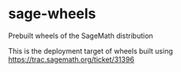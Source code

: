 # sage-wheels
Prebuilt wheels of the SageMath distribution

This is the deployment target of wheels built using https://trac.sagemath.org/ticket/31396

